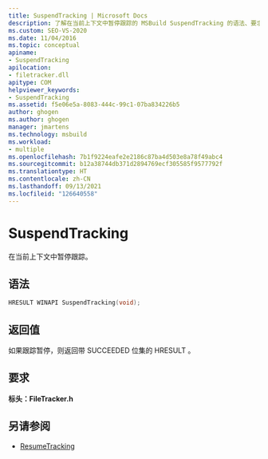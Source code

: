 ```yaml
---
title: SuspendTracking | Microsoft Docs
description: 了解在当前上下文中暂停跟踪的 MSBuild SuspendTracking 的语法、要求和返回值。
ms.custom: SEO-VS-2020
ms.date: 11/04/2016
ms.topic: conceptual
apiname:
- SuspendTracking
apilocation:
- filetracker.dll
apitype: COM
helpviewer_keywords:
- SuspendTracking
ms.assetid: f5e06e5a-8083-444c-99c1-07ba834226b5
author: ghogen
ms.author: ghogen
manager: jmartens
ms.technology: msbuild
ms.workload:
- multiple
ms.openlocfilehash: 7b1f9224eafe2e2186c87ba4d503e8a78f49abc4
ms.sourcegitcommit: b12a38744db371d2894769ecf305585f9577792f
ms.translationtype: HT
ms.contentlocale: zh-CN
ms.lasthandoff: 09/13/2021
ms.locfileid: "126640558"
---
```

# <a name="suspendtracking"></a>SuspendTracking

在当前上下文中暂停跟踪。

## <a name="syntax"></a>语法

```cpp
HRESULT WINAPI SuspendTracking(void);
```

## <a name="return-value"></a>返回值

 如果跟踪暂停，则返回带 SUCCEEDED 位集的 HRESULT 。

## <a name="requirements"></a>要求

 **标头：FileTracker.h** 

## <a name="see-also"></a>另请参阅

- [ResumeTracking](../msbuild/resumetracking.md)